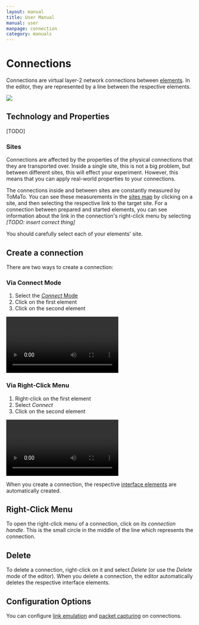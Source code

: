 ```yaml
---
layout: manual
title: User Manual
manual: user
manpage: connection
category: manuals
---
```


# Connections

Connections are virtual layer-2 network connections between [elements](../element). In the editor, they are represented by a line between the respective elements.

![](../img/connection_example.png)


## Technology and Properties

[TODO]

### Sites

Connections are affected by the properties of the physical connections that they are transported over. Inside a single site, this is not a big problem, but between different sites, this will effect your experiment. However, this means that you can apply real-world properties to your connections.

The connections inside and between sites are constantly measured by ToMaTo. You can see these measurements in the [sites map](https://master.tomato-lab.org/map/) by clicking on a site, and then selecting the respective link to the target site. For a connection between prepared and started elements, you can see information about the link in the connection's right-click menu by selecting _[TODO: insert correct thing]_

You should carefully select each of your elements' site.


## Create a connection

There are two ways to create a connection:

### Via Connect Mode

1. Select the [_Connect_ Mode](../topology/editor#mode)
2. Click on the first element
3. Click on the second element

<video autoplay loop>
	<source src="../vid/connect_mode.m4v" type="video/mp4">
</video>

### Via Right-Click Menu

1. Right-click on the first element
2. Select _Connect_
3. Click on the second element

<video autoplay loop>
	<source src="../vid/connect_rightclick.m4v" type="video/mp4">
</video>

When you create a connection, the respective [interface elements](../element/interface) are automatically created.


## Right-Click Menu

To open the right-click menu of a connection, click on its _connection handle_. This is the small circle in the middle of the line which represents the connection.

## Delete

To delete a connection, right-click on it and select _Delete_ (or use the _Delete_ mode of the editor). When you delete a connection, the editor automatically deletes the respective interface elements.


## Configuration Options

You can configure [link emulation](link_emulation) and [packet capturing](packet_capturing) on connections.
